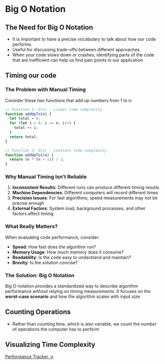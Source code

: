 # Big O Notation

## The Need for Big O Notation

- It is important to have a precise vocabulary to talk about how our code performs
- Useful for discussing trade-offs between different approaches
- When your code slows down or crashes, identifying parts of the code that are inefficient can help us find pain points in our application

## Timing our code

### The Problem with Manual Timing

Consider these two functions that add up numbers from 1 to n:

```javascript
// Function 1: O(n) - Linear time complexity
function addUpTo(n) {
  let total = 0;
  for (let i = 0; i <= n; i++) {
    total += i;
  }
  return total;
}

// Function 2: O(1) - Constant time complexity
function addUpTo1(n) {
  return (n * (n + 1)) / 2;
}
```

### Why Manual Timing Isn't Reliable

1. **Inconsistent Results**: Different runs can produce different timing results
2. **Machine Dependencies**: Different computers will record different times
3. **Precision Issues**: For fast algorithms, speed measurements may not be precise enough
4. **External Factors**: System load, background processes, and other factors affect timing

### What Really Matters?

When evaluating code performance, consider:

- **Speed**: How fast does the algorithm run?
- **Memory Usage**: How much memory does it consume?
- **Readability**: Is the code easy to understand and maintain?
- **Brevity**: Is the solution concise?

### The Solution: Big O Notation

Big O notation provides a standardized way to describe algorithm performance without relying on timing measurements. It focuses on the **worst-case scenario** and how the algorithm scales with input size.

## Counting Operations

- Rather than counting time, which is also variable, we count the _number_ of operations the computer has to perform

## Visualizing Time Complexity

[<Performance>Performance Tracker</u> ->](https://rithmschool.github.io/function-timer-demo/)
